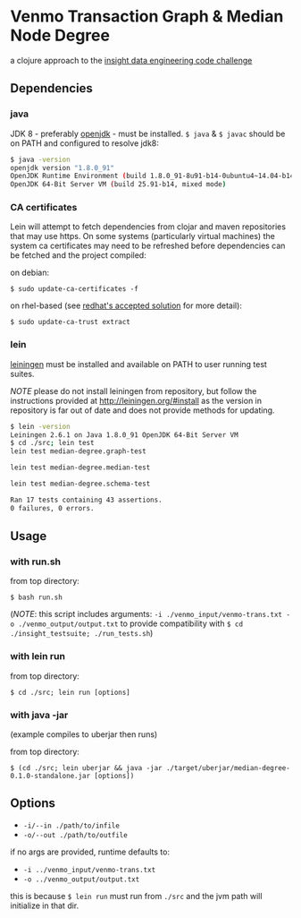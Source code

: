 # Venmo Transaction Graph & Median Node Degree

a clojure approach to the [insight data engineering code challenge](https://github.com/InsightDataScience/coding-challenge)

## Dependencies

### java
JDK 8 - preferably [openjdk](http://openjdk.java.net/install/) - must be installed. `$ java` & `$ javac` should be on PATH and configured to resolve jdk8:

```bash
$ java -version
openjdk version "1.8.0_91"
OpenJDK Runtime Environment (build 1.8.0_91-8u91-b14-0ubuntu4~14.04-b14)
OpenJDK 64-Bit Server VM (build 25.91-b14, mixed mode)
```

### CA certificates
Lein will attempt to fetch dependencies from clojar and maven repositories that may use https. On some systems (particularly virtual machines) the system ca certificates may need to be refreshed before dependencies can be fetched and the project compiled:

on debian:

    $ sudo update-ca-certificates -f

on rhel-based (see [redhat's accepted solution](https://access.redhat.com/solutions/1549003) for more detail):

    $ sudo update-ca-trust extract 

### lein

[leiningen](http://leiningen.org/#install) must be installed and available on PATH to user running test suites.

*NOTE* please do not install leiningen from repository, but follow the instructions provided at http://leiningen.org/#install as the version in repository is far out of date and does not provide methods for updating.

```bash
$ lein -version
Leiningen 2.6.1 on Java 1.8.0_91 OpenJDK 64-Bit Server VM
$ cd ./src; lein test
lein test median-degree.graph-test

lein test median-degree.median-test

lein test median-degree.schema-test

Ran 17 tests containing 43 assertions.
0 failures, 0 errors.
```

## Usage

### with run.sh
from top directory:

    $ bash run.sh

(*NOTE*: this script includes arguments: `-i ./venmo_input/venmo-trans.txt -o ./venmo_output/output.txt` to provide compatibility with `$ cd ./insight_testsuite; ./run_tests.sh`)

### with lein run
from top directory:

    $ cd ./src; lein run [options]

### with java -jar
(example compiles to uberjar then runs)

from top directory:

    $ (cd ./src; lein uberjar && java -jar ./target/uberjar/median-degree-0.1.0-standalone.jar [options])

## Options

   * `-i/--in ./path/to/infile`
   * `-o/--out ./path/to/outfile`

   if no args are provided, runtime defaults to:

   * `-i ../venmo_input/venmo-trans.txt`
   * `-o ../venmo_output/output.txt`

   this is because `$ lein run` must run from `./src` and the jvm path will initialize in that dir. 

